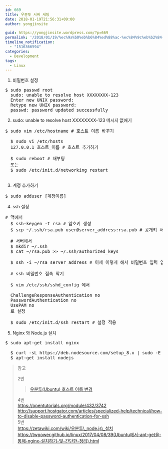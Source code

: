 ```yaml
---
id: 669
title: 우분투 서버 세팅
date: 2018-01-19T21:56:31+09:00
author: yongjinsite

guid: https://yongjinsite.wordpress.com/?p=669
permalink: '/2018/01/19/%ec%9a%b0%eb%b6%84%ed%88%ac-%ec%84%9c%eb%b2%84-%ec%84%b8%ed%8c%85/'
timeline_notification:
  - "1516366594"
categories:
  - Development
tags:
  - Linux
---
```

1. 비밀번호 설정

<pre>$ sudo passwd root
  sudo: unable to resolve host XXXXXXXX-123
  Enter new UNIX password: 
  Retype new UNIX password: 
  passwd: password updated successfully
</pre>

2. sudo: unable to resolve host XXXXXXXX-123 메시지 없애기

<pre>$ sudo vim /etc/hostname # 호스트 이름 바꾸기

  $ sudo vi /etc/hosts 
  127.0.0.1 호스트_이름 # 호스트 추가하기

  $ sudo reboot # 재부팅
  또는
  $ sudo /etc/init.d/networking restart
  
</pre>

3. 계정 추가하기

<pre>$ sudo adduser [계정이름]
</pre>

4. ssh 설정

<pre># 맥에서
  $ ssh-keygen -t rsa # 암호키 생성
  $ scp ~/.ssh/rsa.pub user@server_address:rsa.pub # 공개키 서버로 옮기기

  # 서버에서
  $ mkdir ~/.ssh
  $ cat ~/rsa.pub &gt;&gt; ~/.ssh/authorized_keys

  $ ssh -i ~/rsa server_address # 이제 이렇게 해서 비밀번호 입력 없이 접속 가능

  # ssh 비밀번호 접속 막기
  
  $ vim /etc/ssh/sshd_config 에서

  ChallengeResponseAuthentication no
  PasswordAuthentication no
  UsePAM no 
  로 설정

  $ sudo /etc/init.d/ssh restart # 설정 적용
</pre>

5. Nginx 와 Node.js 설치

<pre>$ sudo apt-get install nginx
    
  $ curl -sL https://deb.nodesource.com/setup_8.x | sudo -E bash -
  $ apt-get install nodejs
</pre>

<div>
</div>

> 참고
> 
> 2번
> 
> <blockquote class="wp-embedded-content" data-secret="wPvs2tSApO">
>   <p>
>     <a href="http://sarghis.com/blog/831/">우분투(Ubuntu) 호스트 이름 변경</a>
>   </p>
> </blockquote>
> 
>  
> 4번  
> https://opentutorials.org/module/432/3742  
> http://support.hostgator.com/articles/specialized-help/technical/how-to-disable-password-authentication-for-ssh  
> 5번  
> https://zetawiki.com/wiki/우분투\_node.js\_설치  
> https://twpower.github.io/linux/2017/04/08/39(Ubuntu에서-apt-get을-통해-nginx-설치하기-및-간단한-정리).html